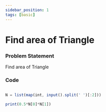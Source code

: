```yaml
---
sidebar_position: 1
tags: [basic]
---
```


# Find area of Triangle

### Problem Statement

Find area of Triangle

### Code

```jsx title="Python Code"

N = list(map(int, input().split(' ')[:2]))

print(0.5*N[0]*N[1])
```
